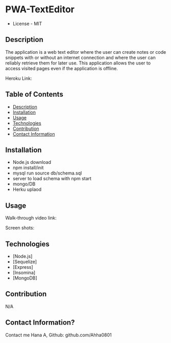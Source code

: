 # PWA-TextEditor

- License - MIT

## Description

The application is a web text editor where the user can create notes or code snippets with or without an internet connection and where the user can reliably retrieve them for later use. This application allows the user to access visited pages even if the application is offline.

Heroku Link:

## Table of Contents

- [Description](#description)
- [Installation](#installation)
- [Usage](#usage)
- [Technologies](#technologies)
- [Contribution](#contribution)
- [Contact Information](#contact-information)

## Installation

- Node.js download
- npm install/init
- mysql run source db/schema.sql
- server to load schema with npm start
- mongo/DB
- Herku uplaod

## Usage

Walk-through video link:

Screen shots:

## Technologies

- [Node.js]
- [Sequelize]
- [Express]
- [Insomina]
- [MongoDB]

## Contribution

N/A

## Contact Information?

Contact me Hana A,
Github: github.com/Ahha0801

